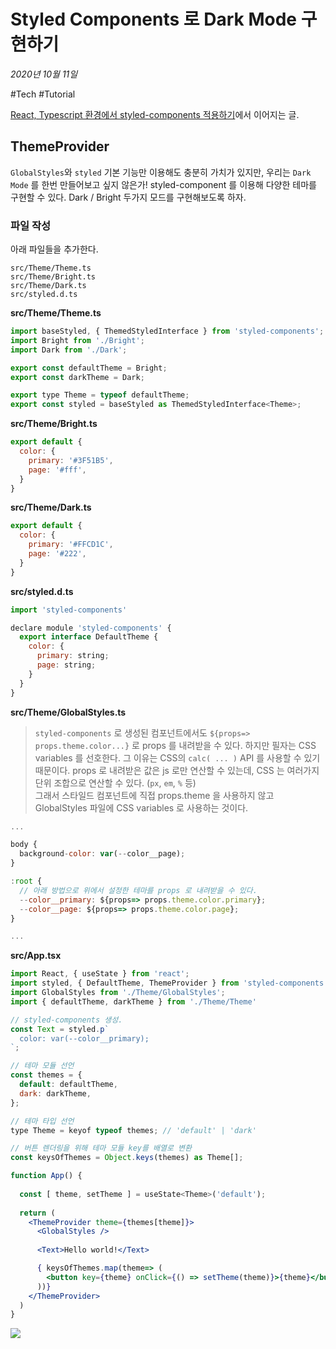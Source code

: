 # Styled Components 로 Dark Mode 구현하기

_2020년 10월 11일_

#Tech #Tutorial 

[React, Typescript 환경에서 styled-components 적용하기](React,%20Typescript%20환경에서%20styled-components%20적용하기.md)에서 이어지는 글.

## ThemeProvider

`GlobalStyles`와 `styled` 기본 기능만 이용해도 충분히 가치가 있지만, 우리는 `Dark Mode` 를 한번 만들어보고 싶지 않은가! styled-component 를 이용해 다양한 테마를 구현할 수 있다. Dark / Bright 두가지 모드를 구현해보도록 하자.

### 파일 작성

아래 파일들을 추가한다.

```null
src/Theme/Theme.ts
src/Theme/Bright.ts
src/Theme/Dark.ts
src/styled.d.ts
```

**src/Theme/Theme.ts**

```jsx
import baseStyled, { ThemedStyledInterface } from 'styled-components';
import Bright from './Bright';
import Dark from './Dark';

export const defaultTheme = Bright;
export const darkTheme = Dark;

export type Theme = typeof defaultTheme;
export const styled = baseStyled as ThemedStyledInterface<Theme>;
```

**src/Theme/Bright.ts**

```jsx
export default {
  color: {
    primary: '#3F51B5',
    page: '#fff',
  }
}
```

**src/Theme/Dark.ts**

```jsx
export default {
  color: {
    primary: '#FFCD1C',
    page: '#222',
  }
}
```

**src/styled.d.ts**

```jsx
import 'styled-components'

declare module 'styled-components' {
  export interface DefaultTheme {
    color: {
      primary: string;
      page: string;
    }
  }
}
```

**src/Theme/GlobalStyles.ts**

> `styled-components` 로 생성된 컴포넌트에서도 `${props=> props.theme.color...}` 로 props 를 내려받을 수 있다. 하지만 필자는 CSS variables 를 선호한다. 그 이유는 CSS의 `calc( ... )` API 를 사용할 수 있기 때문이다. props 로 내려받은 값은 js 로만 연산할 수 있는데, CSS 는 여러가지 단위 조합으로 연산할 수 있다. (`px`, `em`, `%` 등)  
> 그래서 스타일드 컴포넌트에 직접 props.theme 을 사용하지 않고 GlobalStyles 파일에 CSS variables 로 사용하는 것이다.

```jsx
...

body {
  background-color: var(--color__page);
}

:root {
  // 아래 방법으로 위에서 설정한 테마를 props 로 내려받을 수 있다.
  --color__primary: ${props=> props.theme.color.primary};
  --color__page: ${props=> props.theme.color.page};
}

...
```

**src/App.tsx**

```jsx
import React, { useState } from 'react';
import styled, { DefaultTheme, ThemeProvider } from 'styled-components';
import GlobalStyles from './Theme/GlobalStyles';
import { defaultTheme, darkTheme } from './Theme/Theme'

// styled-components 생성. 
const Text = styled.p`
  color: var(--color__primary);
`;

// 테마 모듈 선언
const themes = {
  default: defaultTheme,
  dark: darkTheme,
};

// 테마 타입 선언 
type Theme = keyof typeof themes; // 'default' | 'dark'

// 버튼 렌더링을 위해 테마 모듈 key를 배열로 변환
const keysOfThemes = Object.keys(themes) as Theme[];

function App() {
  
  const [ theme, setTheme ] = useState<Theme>('default');
  
  return (
    <ThemeProvider theme={themes[theme]}>
      <GlobalStyles />
      
      <Text>Hello world!</Text>

      { keysOfThemes.map(theme=> (
        <button key={theme} onClick={() => setTheme(theme)}>{theme}</button>
      ))}
    </ThemeProvider>
  )
}
```

![](https://velog.velcdn.com/images%2Fjohnyworld%2Fpost%2F3aa603d9-1d0d-4d6a-989d-634bfd495ce9%2FScreen%20Recording%202020-10-09%20at%2020.04.42.gif)